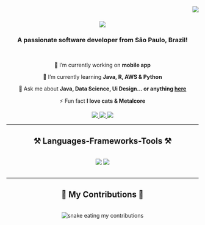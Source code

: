 
<img align="right" src="https://visitor-badge.laobi.icu/badge?page_id=anamuratissij.anamuratissij" />

<h1 align="center">
    <img src="https://readme-typing-svg.herokuapp.com/?font=Righteous&size=35&center=true&vCenter=true&width=500&height=70&duration=4000&lines=Hi+There!+👋;+I'm+Ana+Murati!;" />
</h1>

<h3 align="center">A passionate software developer from São Paulo, Brazil!</h3>

<br/>

<div align="center">
 
 🔭 I’m currently working on **mobile app**
 
 🌱 I’m currently learning **Java, R, AWS & Python**

💬 Ask me about **Java, Data Science, Ui Design... or anything [here](https://github.com/anamuratissij/anamuratissij/issues)**

⚡ Fun fact **I love cats & Metalcore**

 </div>
 
<div align="center"> 
  <a href="mailto:anamuratissij@gmail.com">
    <img src="https://img.shields.io/badge/Gmail-333333?style=for-the-badge&logo=gmail&logoColor=red" />
  </a>
  <a href="https://linkedin.com/anamuratissij" target="_blank">
    <img src="https://img.shields.io/badge/LinkedIn-0077B5?style=for-the-badge&logo=linkedin&logoColor=white" target="_blank" />
  </a>
  <a href="https://anamuratissij.com" target="_blank">
     <img src="https://img.shields.io/badge/Portfolio-FF5722?style=for-the-badge&logo=todoist&logoColor=white" target="_blank" /> <!-- sqlite, safari, google-chrome are other good icon options -->
  </a>
</div>

 <hr/>
 
<h2 align="center">⚒️ Languages-Frameworks-Tools ⚒️</h2>
<br/>
<div align="center">
    <img src="https://skillicons.dev/icons?i=react,bootstrap,mui,html,css,vscode,github,figma,tailwind,git,r" />
    <img src="https://skillicons.dev/icons?i=nodejs,python,javascript,typescript,express,firebase,mongodb,c,java,nextjs,mysql,flask" /><br>
</div>

<br/>
<hr/>

<div align="center">
  <h2>🐍 My Contributions 🐍</h2>
  <br>
 <img alt="snake eating my contributions" src="https://raw.githubusercontent.com/anamuratissij/anamuratissij/output/github-contribution-grid-snake.svg" />
  
  <br/><br/><br/>
</div>


